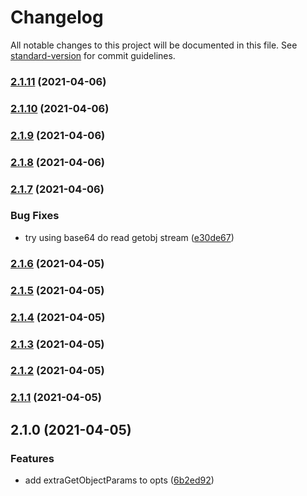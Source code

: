 # Changelog

All notable changes to this project will be documented in this file. See [standard-version](https://github.com/conventional-changelog/standard-version) for commit guidelines.

### [2.1.11](https://github.com/SustainHawaii/s3-files/compare/v2.1.10...v2.1.11) (2021-04-06)

### [2.1.10](https://github.com/SustainHawaii/s3-files/compare/v2.1.9...v2.1.10) (2021-04-06)

### [2.1.9](https://github.com/SustainHawaii/s3-files/compare/v2.1.8...v2.1.9) (2021-04-06)

### [2.1.8](https://github.com/SustainHawaii/s3-files/compare/v2.1.7...v2.1.8) (2021-04-06)

### [2.1.7](https://github.com/SustainHawaii/s3-files/compare/v2.1.6...v2.1.7) (2021-04-06)


### Bug Fixes

* try using base64 do read getobj stream ([e30de67](https://github.com/SustainHawaii/s3-files/commit/e30de67528b6e2da830c9317a9a8524c1ce08788))

### [2.1.6](https://github.com/SustainHawaii/s3-files/compare/v2.1.5...v2.1.6) (2021-04-05)

### [2.1.5](https://github.com/SustainHawaii/s3-files/compare/v2.1.4...v2.1.5) (2021-04-05)

### [2.1.4](https://github.com/SustainHawaii/s3-files/compare/v2.1.3...v2.1.4) (2021-04-05)

### [2.1.3](https://github.com/SustainHawaii/s3-files/compare/v2.1.2...v2.1.3) (2021-04-05)

### [2.1.2](https://github.com/SustainHawaii/s3-files/compare/v2.1.1...v2.1.2) (2021-04-05)

### [2.1.1](https://github.com/SustainHawaii/s3-files/compare/v2.1.0...v2.1.1) (2021-04-05)

## 2.1.0 (2021-04-05)


### Features

* add extraGetObjectParams to opts ([6b2ed92](https://github.com/SustainHawaii/s3-files/commit/6b2ed92be52432f594ed22b77bd17decb0cb6243))
